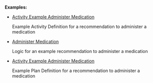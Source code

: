**Examples:**

*   [Activity Example Administer Medication](ActivityDefinition-activity-example-administermedication.html)

    Example Activity Definition for a recommendation to administer a medication

*   [Administer Medication](Library-AdministerMedication.html)

    Logic for an example recommendation to administer a medication

*   [Activity Example Administer Medication](PlanDefinition-activity-example-administermedication.html)

    Example Plan Definition for a recommendation to administer a medication